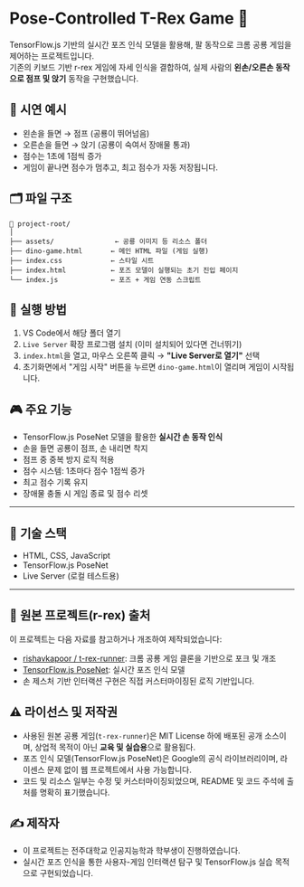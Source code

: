 # Pose-Controlled T-Rex Game 🦖

TensorFlow.js 기반의 실시간 포즈 인식 모델을 활용해, 팔 동작으로 크롬 공룡 게임을 제어하는 프로젝트입니다.  
기존의 키보드 기반 r-rex 게임에 자세 인식을 결합하여, 실제 사람의 **왼손/오른손 동작으로 점프 및 앉기** 동작을 구현했습니다.

## 📸 시연 예시

- 왼손을 들면 → 점프 (공룡이 뛰어넘음)
- 오른손을 들면 → 앉기 (공룡이 숙여서 장애물 통과)
- 점수는 1초에 1점씩 증가
- 게임이 끝나면 점수가 멈추고, 최고 점수가 자동 저장됩니다.

## 🗂️ 파일 구조

```
📁 project-root/
│
├── assets/               ← 공룡 이미지 등 리소스 폴더
├── dino-game.html       ← 메인 HTML 파일 (게임 실행)
├── index.css            ← 스타일 시트
├── index.html           ← 포즈 모델이 실행되는 초기 진입 페이지
└── index.js             ← 포즈 + 게임 연동 스크립트
```

## 🚀 실행 방법

1. VS Code에서 해당 폴더 열기  
2. `Live Server` 확장 프로그램 설치 (이미 설치되어 있다면 건너뛰기)  
3. `index.html`을 열고, 마우스 오른쪽 클릭 → **"Live Server로 열기"** 선택  
4. 초기화면에서 "게임 시작" 버튼을 누르면 `dino-game.html`이 열리며 게임이 시작됩니다.

## 🎮 주요 기능

- TensorFlow.js PoseNet 모델을 활용한 **실시간 손 동작 인식**
- 손을 들면 공룡이 점프, 손 내리면 착지
- 점프 중 중복 방지 로직 적용
- 점수 시스템: 1초마다 점수 1점씩 증가
- 최고 점수 기록 유지
- 장애물 충돌 시 게임 종료 및 점수 리셋

---

## 🔧 기술 스택

- HTML, CSS, JavaScript
- TensorFlow.js PoseNet
- Live Server (로컬 테스트용)

---

## 🔗 원본 프로젝트(r-rex) 출처

이 프로젝트는 다음 자료를 참고하거나 개조하여 제작되었습니다:

- [rishavkapoor / t-rex-runner](https://github.com/rishavkapoor/t-rex-runner): 크롬 공룡 게임 클론을 기반으로 포크 및 개조
- [TensorFlow.js PoseNet](https://www.tensorflow.org/js/models): 실시간 포즈 인식 모델
- 손 제스처 기반 인터랙션 구현은 직접 커스터마이징된 로직 기반입니다.

## ⚠️ 라이선스 및 저작권

- 사용된 원본 공룡 게임(`t-rex-runner`)은 MIT License 하에 배포된 공개 소스이며, 상업적 목적이 아닌 **교육 및 실습용**으로 활용됩다.
- 포즈 인식 모델(TensorFlow.js PoseNet)은 Google의 공식 라이브러리이며, 라이센스 문제 없이 웹 프로젝트에서 사용 가능합니다.
- 코드 및 리소스 일부는 수정 및 커스터마이징되었으며, README 및 코드 주석에 출처를 명확히 표기했습니다.

## ✍️ 제작자

- 이 프로젝트는 전주대학교 인공지능학과 학부생이 진행하였습니다.
- 실시간 포즈 인식을 통한 사용자-게임 인터랙션 탐구 및 TensorFlow.js 실습 목적으로 구현되었습니다.
